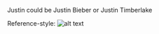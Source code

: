 Justin could be Justin Bieber or Justin Timberlake

Reference-style: 
![alt text][logo]

[logo]: https://github.com/coder3462/AP-Computer-Science-Principles/tree/master/Units/Unit%205/data.png "Logo Title Text 2"
